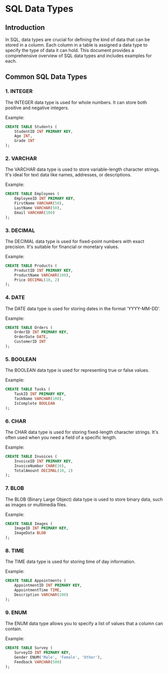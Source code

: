 # SQL Data Types

## Introduction

In SQL, data types are crucial for defining the kind of data that can be stored in a column. Each column in a table is assigned a data type to specify the type of data it can hold. This document provides a comprehensive overview of SQL data types and includes examples for each.

## Common SQL Data Types

### 1. INTEGER

The INTEGER data type is used for whole numbers. It can store both positive and negative integers.

Example:

```sql
CREATE TABLE Students (
    StudentID INT PRIMARY KEY,
    Age INT,
    Grade INT
);
```

### 2. VARCHAR

The VARCHAR data type is used to store variable-length character strings. It's ideal for text data like names, addresses, or descriptions.

Example:

```sql
CREATE TABLE Employees (
    EmployeeID INT PRIMARY KEY,
    FirstName VARCHAR(50),
    LastName VARCHAR(50),
    Email VARCHAR(100)
);
```

### 3. DECIMAL

The DECIMAL data type is used for fixed-point numbers with exact precision. It's suitable for financial or monetary values.

Example:

```sql
CREATE TABLE Products (
    ProductID INT PRIMARY KEY,
    ProductName VARCHAR(100),
    Price DECIMAL(10, 2)
);
```

### 4. DATE

The DATE data type is used for storing dates in the format 'YYYY-MM-DD'.

Example:

```sql
CREATE TABLE Orders (
    OrderID INT PRIMARY KEY,
    OrderDate DATE,
    CustomerID INT
);
```

### 5. BOOLEAN

The BOOLEAN data type is used for representing true or false values.

Example:

```sql
CREATE TABLE Tasks (
    TaskID INT PRIMARY KEY,
    TaskName VARCHAR(100),
    IsComplete BOOLEAN
);
```

### 6. CHAR

The CHAR data type is used for storing fixed-length character strings. It's often used when you need a field of a specific length.

Example:

```sql
CREATE TABLE Invoices (
    InvoiceID INT PRIMARY KEY,
    InvoiceNumber CHAR(10),
    TotalAmount DECIMAL(10, 2)
);
```

### 7. BLOB

The BLOB (Binary Large Object) data type is used to store binary data, such as images or multimedia files.

Example:

```sql
CREATE TABLE Images (
    ImageID INT PRIMARY KEY,
    ImageData BLOB
);
```

### 8. TIME

The TIME data type is used for storing time of day information.

Example:

```sql
CREATE TABLE Appointments (
    AppointmentID INT PRIMARY KEY,
    AppointmentTime TIME,
    Description VARCHAR(200)
);
```

### 9. ENUM

The ENUM data type allows you to specify a list of values that a column can contain.

Example:

```sql
CREATE TABLE Survey (
    SurveyID INT PRIMARY KEY,
    Gender ENUM('Male', 'Female', 'Other'),
    Feedback VARCHAR(500)
);
```
